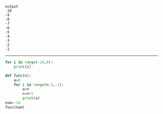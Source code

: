 ```
output   
-10  
-9  
-8  
-7  
-6  
-5  
-4  
-3  
-2  
-1  
```

---

```python
for i in range(-10,0):
    print(i)
```
```python
def func(n):
    a=0
    for i in range(n-1,-1):
        a=n
        n=n+1
        print(a)
num=-10
func(num)
```